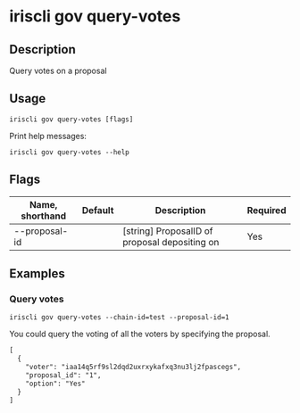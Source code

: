# iriscli gov query-votes

## Description

Query votes on a proposal

## Usage

```
iriscli gov query-votes [flags]
```

Print help messages:

```
iriscli gov query-votes --help
```
## Flags

| Name, shorthand | Default                    | Description                                                                                                                                          | Required |
| --------------- | -------------------------- | ---------------------------------------------------------------------------------------------------------------------------------------------------- | -------- |
| --proposal-id   |                            | [string] ProposalID of proposal depositing on                                                                                                        | Yes      |

## Examples

### Query votes

```shell
iriscli gov query-votes --chain-id=test --proposal-id=1
```

You could query the voting of all the voters by specifying the proposal.
 
```txt
[
  {
    "voter": "iaa14q5rf9sl2dqd2uxrxykafxq3nu3lj2fpascegs",
    "proposal_id": "1",
    "option": "Yes"
  }
]
```
